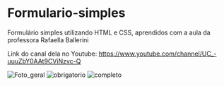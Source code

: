 # Formulario-simples
Formulário simples utilizando HTML e CSS, aprendidos com a aula da professora Rafaella Ballerini


Link do canal dela no Youtube:
https://www.youtube.com/channel/UC_-uuuZbY0AAt9CViNzvc-Q



![Foto_geral](https://user-images.githubusercontent.com/98721769/156686417-e8221d49-057e-455e-b209-266b3388bd78.png)
![obrigatorio](https://user-images.githubusercontent.com/98721769/156686430-4445e1cb-386b-4b25-bde7-d991da2b3f19.png)
![completo](https://user-images.githubusercontent.com/98721769/156686438-9ad0d739-8ede-4240-9136-f0abf5cb9ec9.png)

